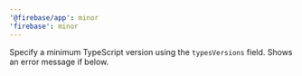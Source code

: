 ```yaml
---
'@firebase/app': minor
'firebase': minor
---
```


Specify a minimum TypeScript version using the `typesVersions` field. Shows an error message if below.
